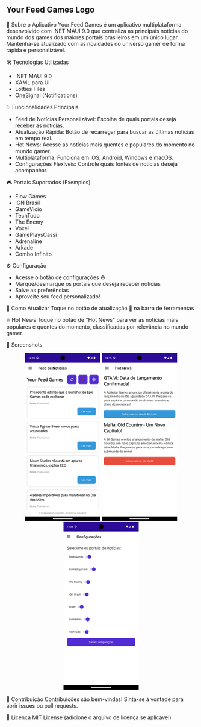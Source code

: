 ## Your Feed Games Logo ##

📱 Sobre o Aplicativo
Your Feed Games é um aplicativo multiplataforma desenvolvido com .NET MAUI 9.0 que centraliza as principais notícias do mundo dos games dos maiores portais brasileiros em um único lugar. Mantenha-se atualizado com as novidades do universo gamer de forma rápida e personalizável.

🛠️ Tecnologias Utilizadas
- .NET MAUI 9.0
- XAML para UI
- Lotties Files
- OneSignal (Notifications)

✨ Funcionalidades Principais
- Feed de Notícias Personalizável: Escolha de quais portais deseja receber as notícias.
- Atualização Rápida: Botão de recarregar para buscar as últimas notícias em tempo real.
- Hot News: Acesse as notícias mais quentes e populares do momento no mundo gamer.
- Multiplataforma: Funciona em iOS, Android, Windows e macOS.
- Configurações Flexíveis: Controle quais fontes de notícias deseja acompanhar.

🎮 Portais Suportados (Exemplos)
- Flow Games
- IGN Brasil
- GameVicio
- TechTudo
- The Enemy
- Voxel
- GamePlaysCassi
- Adrenaline
- Arkade
- Combo Infinito


⚙️ Configuração
- Acesse o botão de configurações ⚙️
- Marque/desmarque os portais que deseja receber notícias
- Salve as preferências
- Aproveite seu feed personalizado!

🔄 Como Atualizar
Toque no botão de atualização 🔄 na barra de ferramentas

🔥 Hot News
Toque no botão de "Hot News" para ver as notícias mais populares e quentes do momento, classificadas por relevância no mundo gamer.


📸 Screenshots
<p align="center">
  <img src="./Screenshot_1747060525.png" width="200" alt="App">
  <img src="./Screenshot_1747060531.png" width="200" alt="App">
  <img src="./Screenshot_1747060538.png" width="200" alt="App">
</p>


🤝 Contribuição
Contribuições são bem-vindas! Sinta-se à vontade para abrir issues ou pull requests.

📄 Licença
MIT License (adicione o arquivo de licença se aplicável)